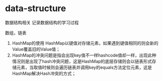 # data-structure
数据结构相关
记录数据结构的学习过程

数组，链表

1. HashMap的使用
HashMap以键值对存储元素，如果遇到键值相同的则会新的Value覆盖旧的Value值；
2. HashMap的冲突问题是指会出现key值不一样hashcode值却一样，出现此种情况则是出现了hash冲突问题，这是HashMap的底层存储则会以链表形式存储元素，当取值时候则会遍历链表并调用key的equals方法定位元素，这是HashMap解决Hash冲突的方式； 
